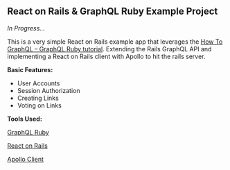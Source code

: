 ## React on Rails & GraphQL Ruby Example Project

*In Progress...*

This is a very simple React on Rails example app that leverages the [How To GraphQL – GraphQL Ruby tutorial](https://www.howtographql.com/graphql-ruby/). Extending the Rails GraphQL API and implementing a React on Rails client with Apollo to hit the rails server.

**Basic Features:**

- User Accounts
- Session Authorization
- Creating Links
- Voting on Links

**Tools Used:**

[GraphQL Ruby](https://github.com/rmosolgo/graphql-ruby)

[React on Rails](https://github.com/shakacode/react_on_rails)

[Apollo Client](https://github.com/apollographql/apollo-client)
